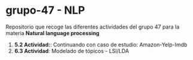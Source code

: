 # grupo-47 - NLP

Repositorio que recoge las diferentes actividades del grupo 47 para la materia **Natural language processing**

1. **5.2 Actividad:**: Continuando con caso de estudio: Amazon-Yelp-Imdb
2. **6.3 Actividad**: Modelado de tópicos - LSI/LDA
